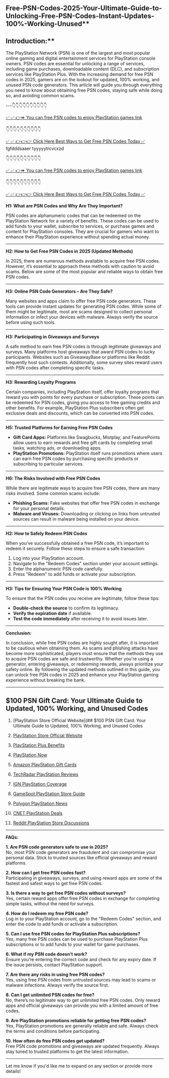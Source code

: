 ## Free-PSN-Codes-2025-Your-Ultimate-Guide-to-Unlocking-Free-PSN-Codes-Instant-Updates-100%-Working-Unused**

## Introduction:**  

The PlayStation Network (PSN) is one of the largest and most popular online gaming and digital entertainment services for PlayStation console owners. PSN codes are essential for unlocking a range of services, including game purchases, downloadable content (DLC), and subscription services like PlayStation Plus. With the increasing demand for free PSN codes in 2025, gamers are on the lookout for updated, 100% working, and unused PSN code generators. This article will guide you through everything you need to know about obtaining free PSN codes, staying safe while doing so, and avoiding common scams.

---👇👇👇👇👇👇👇👇👇👇

[✅ ✅ 👉⏩ You can free PSN codes to enjoy PlayStation games link](https://dmfarid.com/PSN-Gift-Cards/)

 👇👇👇👇👇👇👇👇👇👇

[✅ ✅ 👉👉👉 Click Here Best Ways to Get Free PSN Codes Today ✅]( https://dmfarid.com/PSN-Gift-Cards/)
fgfdddsaaer tyyyyytrcvcxzd

👇👇👇👇👇👇👇👇👇👇

[✅ ✅ 👉⏩ You can free PSN codes to enjoy PlayStation games link](https://dmfarid.com/PSN-Gift-Cards/)

 👇👇👇👇👇👇👇👇👇👇

[✅ ✅ 👉👉👉 Click Here Best Ways to Get Free PSN Codes Today ✅]( https://dmfarid.com/PSN-Gift-Cards/)

**H1: What are PSN Codes and Why Are They Important?**

PSN codes are alphanumeric codes that can be redeemed on the PlayStation Network for a variety of benefits. These codes can be used to add funds to your wallet, subscribe to services, or purchase games and content for PlayStation consoles. They are crucial for gamers who want to enhance their PlayStation experience without spending actual money.

---

**H2: How to Get Free PSN Codes in 2025 (Updated Methods)**

In 2025, there are numerous methods available to acquire free PSN codes. However, it’s essential to approach these methods with caution to avoid scams. Below are some of the most popular and reliable ways to obtain free PSN codes.

---

**H3: Online PSN Code Generators – Are They Safe?**

Many websites and apps claim to offer free PSN code generators. These tools can provide instant updates for generating PSN codes. While some of them might be legitimate, most are scams designed to collect personal information or infect your devices with malware. Always verify the source before using such tools.

---

**H3: Participating in Giveaways and Surveys**

A safe method to earn free PSN codes is through legitimate giveaways and surveys. Many platforms host giveaways that award PSN codes to lucky participants. Websites such as GiveawayBase or platforms like Reddit frequently host such contests. Additionally, some survey sites reward users with PSN codes after completing specific tasks.

---

**H3: Rewarding Loyalty Programs**

Certain companies, including PlayStation itself, offer loyalty programs that reward you with points for every purchase or subscription. These points can be redeemed for PSN codes, giving you access to free gaming credits and other benefits. For example, PlayStation Plus subscribers often get exclusive deals and discounts, which can be converted into PSN codes.

---

**H5: Trusted Platforms for Earning Free PSN Codes**

- **Gift Card Apps:** Platforms like Swagbucks, Mistplay, and FeaturePoints allow users to earn rewards and free gift cards by completing small tasks, watching ads, or downloading apps.
- **PlayStation Promotions:** PlayStation itself runs promotions where users can earn free PSN codes by purchasing specific products or subscribing to particular services.
  
---

**H6: The Risks Involved with Free PSN Codes**

While there are legitimate ways to acquire free PSN codes, there are many risks involved. Some common scams include:
- **Phishing Scams:** Fake websites that offer free PSN codes in exchange for your personal details.
- **Malware and Viruses:** Downloading or clicking on links from untrusted sources can result in malware being installed on your device.

---

**H2: How to Safely Redeem PSN Codes**

When you’ve successfully obtained a free PSN code, it’s important to redeem it securely. Follow these steps to ensure a safe transaction:
1. Log into your PlayStation account.
2. Navigate to the "Redeem Codes" section under your account settings.
3. Enter the alphanumeric PSN code carefully.
4. Press "Redeem" to add funds or activate your subscription.

---

**H3: Tips for Ensuring Your PSN Code is 100% Working**

To ensure that the PSN codes you receive are legitimate, follow these tips:
- **Double-check the source** to confirm its legitimacy.
- **Verify the expiration date** if available.
- **Test the code immediately** after receiving it to avoid issues later.

---

**Conclusion:**

In conclusion, while free PSN codes are highly sought after, it is important to be cautious when obtaining them. As scams and phishing attacks have become more sophisticated, players must ensure that the methods they use to acquire PSN codes are safe and trustworthy. Whether you're using a generator, entering giveaways, or redeeming rewards, always prioritize your safety online. By following the updated methods outlined in this guide, you can unlock free PSN codes in 2025 and enhance your PlayStation gaming experience without breaking the bank.

---
## $100 PSN Gift Card: Your Ultimate Guide to Updated, 100% Working, and Unused Codes

1. [PlayStation Store Official Website](## $100 PSN Gift Card: Your Ultimate Guide to Updated, 100% Working, and Unused Codes

1. [PlayStation Store Official Website](https://dmfarid.com/PSN-Gift-Cards/)  
2. [PlayStation Plus Benefits](https://dmfarid.com/PSN-Gift-Cards/)  
3. [PlayStation Now](https://dmfarid.com/PSN-Gift-Cards/)  
4. [Amazon PlayStation Gift Cards](https://dmfarid.com/PSN-Gift-Cards/)  
5. [TechRadar PlayStation Reviews](https://dmfarid.com/PSN-Gift-Cards/)  
6. [IGN PlayStation Coverage](https://dmfarid.com/PSN-Gift-Cards/)  
7. [GameSpot PlayStation Store Guide](https://dmfarid.com/PSN-Gift-Cards/)  
8. [Polygon PlayStation News](https://dmfarid.com/PSN-Gift-Cards/)  
9. [CNET PlayStation Deals](https://dmfarid.com/PSN-Gift-Cards/)  
10. [Reddit PlayStation Store Discussions](https://dmfarid.com/PSN-Gift-Cards/)

---

**FAQs:**

**1. Are PSN code generators safe to use in 2025?**  
No, most PSN code generators are fraudulent and can compromise your personal data. Stick to trusted sources like official giveaways and reward platforms.

**2. How can I get free PSN codes fast?**  
Participating in giveaways, surveys, and using reward apps are some of the fastest and safest ways to get free PSN codes.

**3. Is there a way to get free PSN codes without surveys?**  
Yes, certain reward apps offer free PSN codes in exchange for completing simple tasks, without the need for surveys.

**4. How do I redeem my free PSN code?**  
Log in to your PlayStation account, go to the "Redeem Codes" section, and enter the code to add funds or activate a subscription.

**5. Can I use free PSN codes for PlayStation Plus subscriptions?**  
Yes, many free PSN codes can be used to purchase PlayStation Plus subscriptions or to add funds to your wallet for game purchases.

**6. What if my PSN code doesn’t work?**  
Ensure you’re entering the correct code and check for any expiry date. If the issue persists, contact PlayStation support.

**7. Are there any risks in using free PSN codes?**  
Yes, using free PSN codes from untrusted sources may lead to scams or malware infections. Always verify the source first.

**8. Can I get unlimited PSN codes for free?**  
No, there’s no legitimate way to get unlimited free PSN codes. Only reward apps and official giveaways can provide you with a limited amount of free codes.

**9. Are PlayStation promotions reliable for getting free PSN codes?**  
Yes, PlayStation promotions are generally reliable and safe. Always check the terms and conditions before participating.

**10. How often do free PSN codes get updated?**  
Free PSN code promotions and giveaways are updated frequently. Always stay tuned to trusted platforms to get the latest information.

---

Let me know if you'd like me to expand on any section or provide more details!